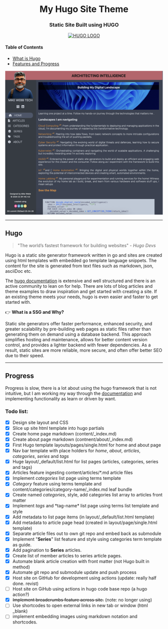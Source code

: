 <h1 align="center""> My Hugo Site Theme </h1>
<h3 align="center">Static Site Built using HUGO </h3>
<p align="center">
<a href="https://gohugo.io">
  <img alt="HUGO LOGO" title="Hugo website" src="https://gohugo.io/images/hugo-logo-wide.svg" width="200">
</a>
</p>
<h4>Table of Contents</h4>

- [What is Hugo](#hugo)
- [Features and Progress](#progress)

<p align="center">
<img alt "theme look" src="./site_look.png" >
</p>

---

## Hugo

> "The world’s fastest framework for building websites" - _Hugo Devs_

Hugo is a static site generator framework written in go and sites are created using html templates with embedded go template language snippets. The content for the site is generated from text files such as markdown, json, asciiDoc etc.

The [hugo documentation](https://gohugo.io/documentation) is extensive and well structured and there is an active community to lean on for help. There are lots of blog articles and theme examples to draw inspiration and get started with creating a site. If an existing theme meets your needs, hugo is even easier and faster to get started with.

:point_right: **What is a SSG and Why?**

Static site generators offer faster performance, enhanced security, and greater scalability by pre-building web pages as static files rather than generating them on demand using a database backend. This approach simplifies hosting and maintenance, allows for better content version control, and provides a lighter backend with fewer dependencies. As a result, static sites are more reliable, more secure, and often offer better SEO due to their speed.

---

## Progress

Progress is slow, there is a lot about using the hugo framework that is not intuitive, but I am working my way through the [documentation](https://gohugo.io/documentation/) and implementing functionality as learn or driven by want.

### Todo list:

- [x] Design site layout and CSS
- [x] Slice up site html template into hugo partials
- [x] Create home page markdown (content/\_index.md)
- [x] Create about page markdown (contnent/about/\_index.md)
- [x] First Hugo template layouts/pages/single.html for home and about page
- [x] Nav bar template with place holders for _home_, _about_, _articles_, _categories_, _series_ and _tags_
- [x] Huge layout/\_default/list.html for list pages (articles, categories, series and tags)
- [x] Articles feature ingesting content/articles/\*.md article files
- [x] Implement _categories_ list page using terms template
- [x] _Category_ feature using terms template and content/categories/category-name/\_index.md leaf bundle
- [x] Create named _categories_, style, add categories list array to articles front matter
- [x] Implement _tags_ and \*tag-name\* list page using terms list template and style
- [x] Add metadata to list page items (in layout/\_default/list.html template)
- [x] Add metadata to article page head (created in layout/page/single.html template)
- [x] Separate article files out to own git repo and embed back as submodule
- [x] Implement "**Series**" list feature and style using categories term template as guide.
- [x] Add pagination to **Series** articles.
- [x] Create list of member articles to series article pages.
- [x] Automate blank article creation with front matter (not Hugo built in method)
- [x] Automate git repo and submodule update and push process
- [x] Host site on GitHub for development using actions (update: really half done. revist)
- [ ] Host site on GiHub using actions in hugo code base repo (a hugo action?)
- [x] ~~Implement breadcrumbs feature across site.~~ (note: no longer using)
- [ ] Use shortcodes to open external links in new tab or window (html \_blank)
- [ ] implement embedding images using markdown notation and shortcodes.
